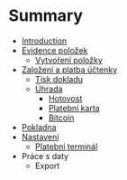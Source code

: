 # Summary

* [Introduction](README.md)
* [Evidence položek](inventory.md)
   * [Vytvoření položky](inventory/create.md)
* [Založení a platba účtenky](inventory/create.md)
   * [Tisk dokladu](receipt/print.md)
   * [Úhrada](receipt/payment.md)
       * [Hotovost](receipt/payment.cash.md)
       * [Platební karta](receipt/payment.card.md)
       * [Bitcoin](receipt/payment.bitcoin.md)
* [Pokladna](cashreg.md)
* [Nastavení](settings.md)
   * [Platební terminál](settings/terminal.md)
* Práce s daty
   * Export

